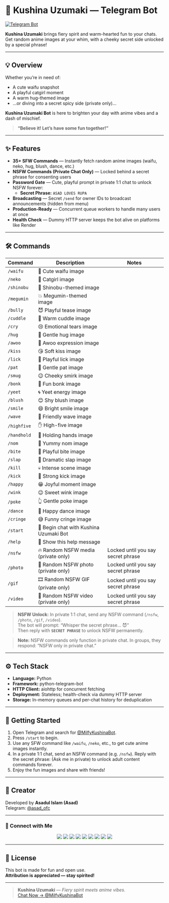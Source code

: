 # 🌺 Kushina Uzumaki — Telegram Bot                
[![Telegram Bot](https://img.shields.io/badge/Chat%20Now-@MilfyKushinaBot-ff4500?logo=telegram&style=for-the-badge)](https://t.me/MilfyKushinaBot)              

**Kushina Uzumaki** brings fiery spirit and warm-hearted fun to your chats.                
Get random anime images at your whim, with a cheeky secret side unlocked by a special phrase!                

---              

## 💡 Overview              

Whether you’re in need of:              
- A cute waifu snapshot              
- A playful catgirl moment              
- A warm hug-themed image              
- …or diving into a secret spicy side (private only)…              

**Kushina Uzumaki Bot** is here to brighten your day with anime vibes and a dash of mischief.              

> **“Believe it! Let’s have some fun together!”**              

---              

## ✨ Features              

- **35+ SFW Commands** — Instantly fetch random anime images (waifu, neko, hug, blush, dance, etc.)              
- **NSFW Commands (Private Chat Only)** — Locked behind a secret phrase for consenting users              
- **Password Gate** — Cute, playful prompt in private 1:1 chat to unlock NSFW forever:  
  - **Secret Phrase:** `ASAD LOVES RUPA`              
- **Broadcasting** — Secret `/send` for owner IDs to broadcast announcements (hidden from menu)              
- **Production-Ready** — Concurrent queue workers to handle many users at once              
- **Health Check** — Dummy HTTP server keeps the bot alive on platforms like Render              

---              

## 🛠️ Commands              

| Command      | Description                                  | Notes                              |
|--------------|----------------------------------------------|------------------------------------|
| `/waifu`     | 💖 Cute waifu image                          |                                    |
| `/neko`      | 🐾 Catgirl image                             |                                    |
| `/shinobu`   | 🍩 Shinobu-themed image                      |                                    |
| `/megumin`   | 💥 Megumin-themed image                      |                                    |
| `/bully`     | 😈 Playful tease image                       |                                    |
| `/cuddle`    | 🤗 Warm cuddle image                         |                                    |
| `/cry`       | 😢 Emotional tears image                     |                                    |
| `/hug`       | 🤗 Gentle hug image                          |                                    |
| `/awoo`      | 🐺 Awoo expression image                     |                                    |
| `/kiss`      | 😘 Soft kiss image                           |                                    |
| `/lick`      | 👅 Playful lick image                        |                                    |
| `/pat`       | 🐾 Gentle pat image                          |                                    |
| `/smug`      | 😉 Cheeky smirk image                        |                                    |
| `/bonk`      | 🔨 Fun bonk image                            |                                    |
| `/yeet`      | 🌀 Yeet energy image                         |                                    |
| `/blush`     | 😊 Shy blush image                           |                                    |
| `/smile`     | 😄 Bright smile image                        |                                    |
| `/wave`      | 👋 Friendly wave image                       |                                    |
| `/highfive`  | ✋ High-five image                           |                                    |
| `/handhold`  | 🤝 Holding hands image                       |                                    |
| `/nom`       | 🍴 Yummy nom image                           |                                    |
| `/bite`      | 🦷 Playful bite image                        |                                    |
| `/slap`      | 👊 Dramatic slap image                       |                                    |
| `/kill`      | 💀 Intense scene image                       |                                    |
| `/kick`      | 👢 Strong kick image                         |                                    |
| `/happy`     | 😁 Joyful moment image                       |                                    |
| `/wink`      | 😉 Sweet wink image                          |                                    |
| `/poke`      | 👆 Gentle poke image                         |                                    |
| `/dance`     | 💃 Happy dance image                        |                                    |
| `/cringe`    | 😅 Funny cringe image                        |                                    |
| `/start`     | 🚀 Begin chat with Kushina Uzumaki Bot       |                                    |
| `/help`      | 📖 Show this help message                    |                                    |
| `/nsfw`      | 🔥 Random NSFW media (private only)           | Locked until you say secret phrase |
| `/photo`     | 📸 Random NSFW photo (private only)           | Locked until you say secret phrase |
| `/gif`       | 🎞️ Random NSFW GIF (private only)            | Locked until you say secret phrase |
| `/video`     | 🎥 Random NSFW video (private only)           | Locked until you say secret phrase |

> **NSFW Unlock:** In private 1:1 chat, send any NSFW command (`/nsfw`, `/photo`, `/gif`, `/video`).  
> The bot will prompt: “Whisper the secret phrase… 😈”  
> Then reply with **`SECRET PHRASE`** to unlock NSFW permanently.              

> **Note:** NSFW commands only function in private chat. In groups, they respond: “NSFW only in private chat.”              

---              

## ⚙️ Tech Stack              

- **Language:** Python              
- **Framework:** python-telegram-bot              
- **HTTP Client:** aiohttp for concurrent fetching              
- **Deployment:** Stateless; health-check via dummy HTTP server              
- **Storage:** In-memory queues and per-chat history for deduplication              

---              

## 🚀 Getting Started              

1. Open Telegram and search for [@MilfyKushinaBot](https://t.me/MilfyKushinaBot).                
2. Press `/start` to begin.                
3. Use any SFW command like `/waifu`, `/neko`, etc., to get cute anime images instantly.                
4. In a private 1:1 chat, send an NSFW command (e.g. `/nsfw`). Reply with the secret phrase: (Ask me in private) to unlock adult content commands forever.                
5. Enjoy the fun images and share with friends!                

---              

## 👤 Creator              

Developed by **Asadul Islam (Asad)**                
Telegram: [@asad_ofc](https://t.me/asad_ofc)                

---              

### 💌 Connect with Me              

<p align="center">              
<a href="https://t.me/asad_ofc"><img src="https://img.shields.io/badge/Telegram-2CA5E0?style=for-the-badge&logo=telegram&logoColor=white" /></a>              
<a href="mailto:mr.asadul.islam00@gmail.com"><img src="https://img.shields.io/badge/Gmail-D14836?style=for-the-badge&logo=gmail&logoColor=white" /></a>              
<a href="https://youtube.com/@asad_ofc"><img src="https://img.shields.io/badge/YouTube-FF0000?style=for-the-badge&logo=youtube&logoColor=white" /></a>              
<a href="https://instagram.com/aasad_ofc"><img src="https://img.shields.io/badge/Instagram-E4405F?style=for-the-badge&logo=instagram&logoColor=white" /></a>              
<a href="https://tiktok.com/@asad_ofc"><img src="https://img.shields.io/badge/TikTok-000000?style=for-the-badge&logo=tiktok&logoColor=white" /></a>              
<a href="https://x.com/asad_ofc"><img src="https://img.shields.io/badge/X-000000?style=for-the-badge&logo=twitter&logoColor=white" /></a>              
<a href="https://facebook.com/aasad.ofc"><img src="https://img.shields.io/badge/Facebook-1877F2?style=for-the-badge&logo=facebook&logoColor=white" /></a>              
<a href="https://www.threads.net/@aasad_ofc"><img src="https://img.shields.io/badge/Threads-000000?style=for-the-badge&logo=threads&logoColor=white" /></a>              
<a href="https://discord.com/users/1067999831416635473"><img src="https://img.shields.io/badge/Discord-asad__ofc-5865F2?style=for-the-badge&logo=discord&logoColor=white" /></a>              
</p>              

---              

## 📄 License              

This bot is made for fun and open use.              
**Attribution is appreciated — stay spirited!**              

---              

> **Kushina Uzumaki** — *Fiery spirit meets anime vibes.*                
[Chat Now → @MilfyKushinaBot](https://t.me/MilfyKushinaBot)